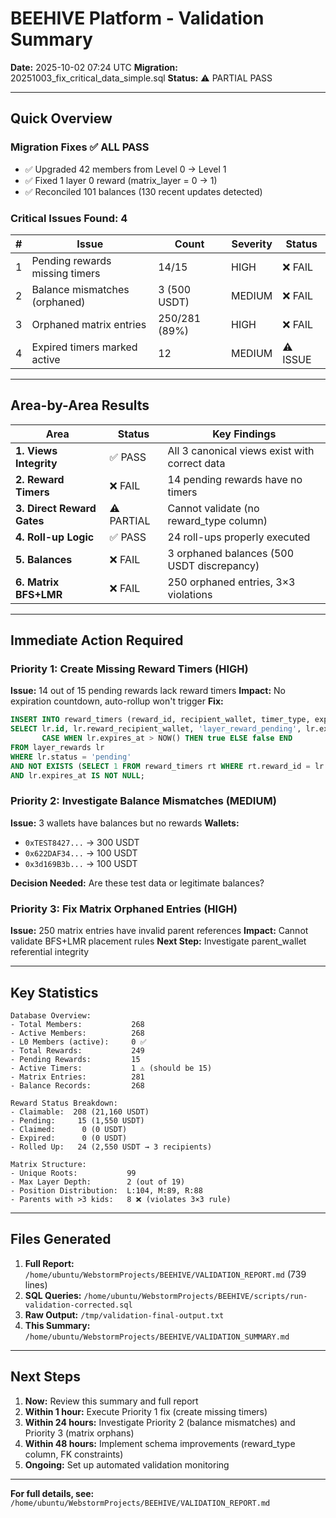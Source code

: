# BEEHIVE Platform - Validation Summary

**Date:** 2025-10-02 07:24 UTC
**Migration:** 20251003_fix_critical_data_simple.sql
**Status:** ⚠️ PARTIAL PASS

---

## Quick Overview

### Migration Fixes ✅ ALL PASS
- ✅ Upgraded 42 members from Level 0 → Level 1
- ✅ Fixed 1 layer 0 reward (matrix_layer = 0 → 1)
- ✅ Reconciled 101 balances (130 recent updates detected)

### Critical Issues Found: 4

| # | Issue | Count | Severity | Status |
|---|-------|-------|----------|--------|
| 1 | Pending rewards missing timers | 14/15 | HIGH | ❌ FAIL |
| 2 | Balance mismatches (orphaned) | 3 (500 USDT) | MEDIUM | ❌ FAIL |
| 3 | Orphaned matrix entries | 250/281 (89%) | HIGH | ❌ FAIL |
| 4 | Expired timers marked active | 12 | MEDIUM | ⚠️ ISSUE |

---

## Area-by-Area Results

| Area | Status | Key Findings |
|------|--------|--------------|
| **1. Views Integrity** | ✅ PASS | All 3 canonical views exist with correct data |
| **2. Reward Timers** | ❌ FAIL | 14 pending rewards have no timers |
| **3. Direct Reward Gates** | ⚠️ PARTIAL | Cannot validate (no reward_type column) |
| **4. Roll-up Logic** | ✅ PASS | 24 roll-ups properly executed |
| **5. Balances** | ❌ FAIL | 3 orphaned balances (500 USDT discrepancy) |
| **6. Matrix BFS+LMR** | ❌ FAIL | 250 orphaned entries, 3×3 violations |

---

## Immediate Action Required

### Priority 1: Create Missing Reward Timers (HIGH)
**Issue:** 14 out of 15 pending rewards lack reward timers
**Impact:** No expiration countdown, auto-rollup won't trigger
**Fix:**
```sql
INSERT INTO reward_timers (reward_id, recipient_wallet, timer_type, expires_at, is_active)
SELECT lr.id, lr.reward_recipient_wallet, 'layer_reward_pending', lr.expires_at,
       CASE WHEN lr.expires_at > NOW() THEN true ELSE false END
FROM layer_rewards lr
WHERE lr.status = 'pending'
AND NOT EXISTS (SELECT 1 FROM reward_timers rt WHERE rt.reward_id = lr.id)
AND lr.expires_at IS NOT NULL;
```

### Priority 2: Investigate Balance Mismatches (MEDIUM)
**Issue:** 3 wallets have balances but no rewards
**Wallets:**
- `0xTEST8427...` → 300 USDT
- `0x622DAF34...` → 100 USDT
- `0x3d169B3b...` → 100 USDT

**Decision Needed:** Are these test data or legitimate balances?

### Priority 3: Fix Matrix Orphaned Entries (HIGH)
**Issue:** 250 matrix entries have invalid parent references
**Impact:** Cannot validate BFS+LMR placement rules
**Next Step:** Investigate parent_wallet referential integrity

---

## Key Statistics

```
Database Overview:
- Total Members:           268
- Active Members:          268
- L0 Members (active):     0 ✅
- Total Rewards:           249
- Pending Rewards:         15
- Active Timers:           1 ⚠️ (should be 15)
- Matrix Entries:          281
- Balance Records:         268

Reward Status Breakdown:
- Claimable:  208 (21,160 USDT)
- Pending:     15 (1,550 USDT)
- Claimed:      0 (0 USDT)
- Expired:      0 (0 USDT)
- Rolled Up:   24 (2,550 USDT → 3 recipients)

Matrix Structure:
- Unique Roots:           99
- Max Layer Depth:        2 (out of 19)
- Position Distribution:  L:104, M:89, R:88
- Parents with >3 kids:   8 ❌ (violates 3×3 rule)
```

---

## Files Generated

1. **Full Report:** `/home/ubuntu/WebstormProjects/BEEHIVE/VALIDATION_REPORT.md` (739 lines)
2. **SQL Queries:** `/home/ubuntu/WebstormProjects/BEEHIVE/scripts/run-validation-corrected.sql`
3. **Raw Output:** `/tmp/validation-final-output.txt`
4. **This Summary:** `/home/ubuntu/WebstormProjects/BEEHIVE/VALIDATION_SUMMARY.md`

---

## Next Steps

1. **Now:** Review this summary and full report
2. **Within 1 hour:** Execute Priority 1 fix (create missing timers)
3. **Within 24 hours:** Investigate Priority 2 (balance mismatches) and Priority 3 (matrix orphans)
4. **Within 48 hours:** Implement schema improvements (reward_type column, FK constraints)
5. **Ongoing:** Set up automated validation monitoring

---

**For full details, see:** `/home/ubuntu/WebstormProjects/BEEHIVE/VALIDATION_REPORT.md`
